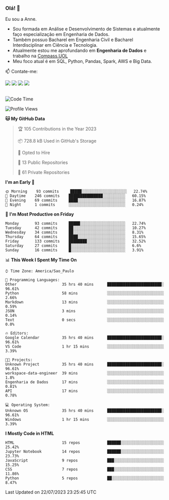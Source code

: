 ### Olá! 👋
Eu sou a Anne. 
- Sou formada em Análise e Desenvolvimento de Sistemas e atualmente faço especialização em Engenharia de Dados.
- Também possuo Bacharel em Engenharia Civil e Bacharel Interdisciplinar em Ciência e Tecnologia.
- Atualmente estou me aprofundando em **Engenharia de Dados** e trabalho na [Compass.UOL](https://compass.uol/pt/home/) 
- Meu foco atual é em SQL, Python, Pandas, Spark, AWS e Big Data.

📫 Contate-me: 

<div>
<a href="https://www.instagram.com/annekarolinefc/" target="_blank"><img src="https://img.shields.io/badge/-Instagram-%23E4405F?style=for-the-badge&logo=instagram&logoColor=white" target="_blank"></a> 
<a href = "mailto:annekarolinefc@gmail.com"><img src="https://img.shields.io/badge/-Gmail-%23333?style=for-the-badge&logo=gmail&logoColor=white" target="_blank"></a>
<a href="https://www.linkedin.com/in/devannekarolinefc/" target="_blank"><img src="https://img.shields.io/badge/-LinkedIn-%230077B5?style=for-the-badge&logo=linkedin&logoColor=white" target="_blank"></a> 
<a href="https://api.whatsapp.com/send?phone=5533991375118&text=Ol%C3%A1%20Anne!%20" target="_blank"><img src="https://img.shields.io/badge/WhatsApp-25D366?style=for-the-badge&logo=whatsapp&logoColor=white" target="_blank"></a>
</div>

  
<!--
  <img align="center" alt="Anne-An" height="30" width="40" src="https://github.com/devicons/devicon/blob/master/icons/angularjs/angularjs-original.svg">
-->

</br>

<!--START_SECTION:waka-->
![Code Time](http://img.shields.io/badge/Code%20Time-221%20hrs%2026%20mins-blue)

![Profile Views](http://img.shields.io/badge/Profile%20Views-0-blue)

**🐱 My GitHub Data** 

> 🏆 105 Contributions in the Year 2023
 > 
> 📦 728.8 kB Used in GitHub's Storage 
 > 
> 💼 Opted to Hire
 > 
> 📜 13 Public Repositories 
 > 
> 🔑 61 Private Repositories  
 > 
**I'm an Early 🐤** 

```text
🌞 Morning    93 commits     █████░░░░░░░░░░░░░░░░░░░░   22.74% 
🌇 Daytime    246 commits    ███████████████░░░░░░░░░░   60.15% 
🌃 Evening    69 commits     ████░░░░░░░░░░░░░░░░░░░░░   16.87% 
🌙 Night      1 commits      ░░░░░░░░░░░░░░░░░░░░░░░░░   0.24%

```
📅 **I'm Most Productive on Friday** 

```text
Monday       93 commits     █████░░░░░░░░░░░░░░░░░░░░   22.74% 
Tuesday      42 commits     ██░░░░░░░░░░░░░░░░░░░░░░░   10.27% 
Wednesday    34 commits     ██░░░░░░░░░░░░░░░░░░░░░░░   8.31% 
Thursday     64 commits     ████░░░░░░░░░░░░░░░░░░░░░   15.65% 
Friday       133 commits    ████████░░░░░░░░░░░░░░░░░   32.52% 
Saturday     27 commits     █░░░░░░░░░░░░░░░░░░░░░░░░   6.6% 
Sunday       16 commits     █░░░░░░░░░░░░░░░░░░░░░░░░   3.91%

```


📊 **This Week I Spent My Time On** 

```text
⌚︎ Time Zone: America/Sao_Paulo

💬 Programming Languages: 
Other                    35 hrs 40 mins      ████████████████████████░   96.61% 
Python                   58 mins             ░░░░░░░░░░░░░░░░░░░░░░░░░   2.66% 
Markdown                 13 mins             ░░░░░░░░░░░░░░░░░░░░░░░░░   0.59% 
JSON                     3 mins              ░░░░░░░░░░░░░░░░░░░░░░░░░   0.14% 
Text                     0 secs              ░░░░░░░░░░░░░░░░░░░░░░░░░   0.0%

🔥 Editors: 
Google Calendar          35 hrs 40 mins      ████████████████████████░   96.61% 
VS Code                  1 hr 15 mins        ░░░░░░░░░░░░░░░░░░░░░░░░░   3.39%

🐱‍💻 Projects: 
Unknown Project          35 hrs 40 mins      ████████████████████████░   96.61% 
workspace-data-engineer  39 mins             ░░░░░░░░░░░░░░░░░░░░░░░░░   1.8% 
Engenharia de Dados      17 mins             ░░░░░░░░░░░░░░░░░░░░░░░░░   0.81% 
API                      17 mins             ░░░░░░░░░░░░░░░░░░░░░░░░░   0.78%

💻 Operating System: 
Unknown OS               35 hrs 40 mins      ████████████████████████░   96.61% 
Windows                  1 hr 15 mins        ░░░░░░░░░░░░░░░░░░░░░░░░░   3.39%

```

**I Mostly Code in HTML** 

```text
HTML                     15 repos            ██████░░░░░░░░░░░░░░░░░░░   25.42% 
Jupyter Notebook         14 repos            ██████░░░░░░░░░░░░░░░░░░░   23.73% 
JavaScript               9 repos             ███░░░░░░░░░░░░░░░░░░░░░░   15.25% 
CSS                      7 repos             ███░░░░░░░░░░░░░░░░░░░░░░   11.86% 
Python                   5 repos             ██░░░░░░░░░░░░░░░░░░░░░░░   8.47%

```



 Last Updated on 22/07/2023 23:25:45 UTC
<!--END_SECTION:waka-->
  
